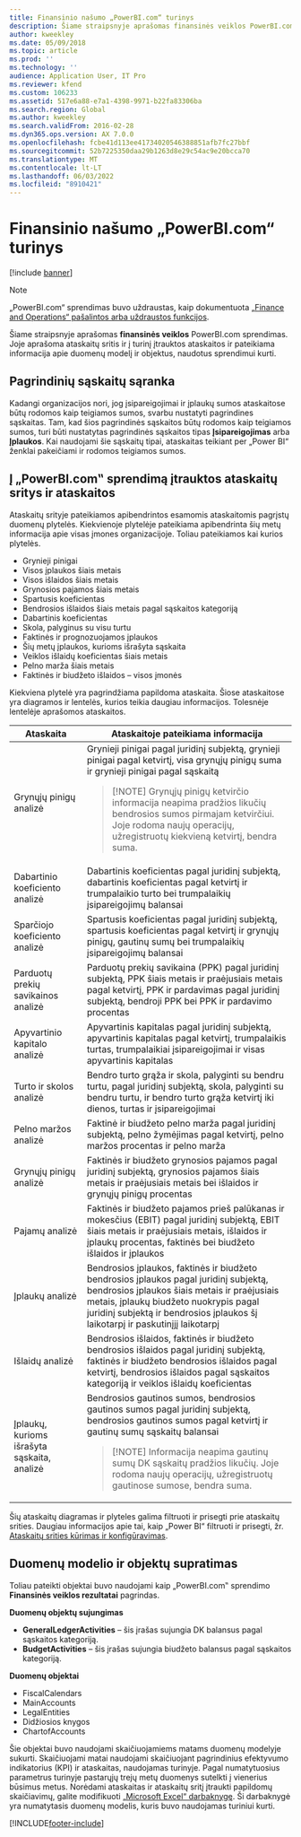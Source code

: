 ```yaml
---
title: Finansinio našumo „PowerBI.com“ turinys
description: Šiame straipsnyje aprašomas finansinės veiklos PowerBI.com sprendimas.
author: kweekley
ms.date: 05/09/2018
ms.topic: article
ms.prod: ''
ms.technology: ''
audience: Application User, IT Pro
ms.reviewer: kfend
ms.custom: 106233
ms.assetid: 517e6a88-e7a1-4398-9971-b22fa83306ba
ms.search.region: Global
ms.author: kweekley
ms.search.validFrom: 2016-02-28
ms.dyn365.ops.version: AX 7.0.0
ms.openlocfilehash: fcbe41d113ee41734020546388851afb7fc27bbf
ms.sourcegitcommit: 52b7225350daa29b1263d8e29c54ac9e20bcca70
ms.translationtype: MT
ms.contentlocale: lt-LT
ms.lasthandoff: 06/03/2022
ms.locfileid: "8910421"
---
```

# <a name="financial-performance-powerbicom-solution"></a>Finansinio našumo „PowerBI.com“ turinys

[!include [banner](../includes/banner.md)]

> [!NOTE]
> „PowerBI.com“ sprendimas buvo uždraustas, kaip dokumentuota [„Finance and Operations“ pašalintos arba uždraustos funkcijos](../migration-upgrade/deprecated-features.md#power-bi-content-packs-available-on-appsource).

Šiame straipsnyje aprašomas **finansinės veiklos** PowerBI.com sprendimas. Joje aprašoma ataskaitų sritis ir į turinį įtrauktos ataskaitos ir pateikiama informacija apie duomenų modelį ir objektus, naudotus sprendimui kurti.

## <a name="main-account-setup"></a>Pagrindinių sąskaitų sąranka
Kadangi organizacijos nori, jog įsipareigojimai ir įplaukų sumos ataskaitose būtų rodomos kaip teigiamos sumos, svarbu nustatyti pagrindines sąskaitas. Tam, kad šios pagrindinės sąskaitos būtų rodomos kaip teigiamos sumos, turi būti nustatytas pagrindinės sąskaitos tipas **Įsipareigojimas** arba **Įplaukos**. Kai naudojami šie sąskaitų tipai, ataskaitas teikiant per „Power BI“ ženklai pakeičiami ir rodomos teigiamos sumos.

## <a name="dashboard-and-reports-that-are-included-in-the-powerbicom-solution"></a>Į „PowerBI.com‟ sprendimą įtrauktos ataskaitų sritys ir ataskaitos
Ataskaitų srityje pateikiamos apibendrintos esamomis ataskaitomis pagrįstų duomenų plytelės. Kiekvienoje plytelėje pateikiama apibendrinta šių metų informacija apie visas įmones organizacijoje. Toliau pateikiamos kai kurios plytelės.

- Grynieji pinigai
- Visos įplaukos šiais metais
- Visos išlaidos šiais metais
- Grynosios pajamos šiais metais
- Spartusis koeficientas
- Bendrosios išlaidos šiais metais pagal sąskaitos kategoriją
- Dabartinis koeficientas
- Skola, palyginus su visu turtu
- Faktinės ir prognozuojamos įplaukos
- Šių metų įplaukos, kurioms išrašyta sąskaita
- Veiklos išlaidų koeficientas šiais metais
- Pelno marža šiais metais
- Faktinės ir biudžeto išlaidos – visos įmonės

Kiekviena plytelė yra pagrindžiama papildoma ataskaita. Šiose ataskaitose yra diagramos ir lentelės, kurios teikia daugiau informacijos. Tolesnėje lentelėje aprašomos ataskaitos.

| Ataskaita                      | Ataskaitoje pateikiama informacija |
|-----------------------------|--------------------------------------|
| Grynųjų pinigų analizė               | Grynieji pinigai pagal juridinį subjektą, grynieji pinigai pagal ketvirtį, visa grynųjų pinigų suma ir grynieji pinigai pagal sąskaitą<blockquote>[!NOTE] Grynųjų pinigų ketvirčio informacija neapima pradžios likučių bendrosios sumos pirmajam ketvirčiui. Joje rodoma naujų operacijų, užregistruotų kiekvieną ketvirtį, bendra suma.</blockquote> |
| Dabartinio koeficiento analizė      | Dabartinis koeficientas pagal juridinį subjektą, dabartinis koeficientas pagal ketvirtį ir trumpalaikio turto bei trumpalaikių įsipareigojimų balansai |
| Sparčiojo koeficiento analizė        | Spartusis koeficientas pagal juridinį subjektą, spartusis koeficientas pagal ketvirtį ir grynųjų pinigų, gautinų sumų bei trumpalaikių įsipareigojimų balansai |
| Parduotų prekių savikainos analizė | Parduotų prekių savikaina (PPK) pagal juridinį subjektą, PPK šiais metais ir praėjusiais metais pagal ketvirtį, PPK ir pardavimas pagal juridinį subjektą, bendroji PPK bei PPK ir pardavimo procentas |
| Apyvartinio kapitalo analizė    | Apyvartinis kapitalas pagal juridinį subjektą, apyvartinis kapitalas pagal ketvirtį, trumpalaikis turtas, trumpalaikiai įsipareigojimai ir visas apyvartinis kapitalas |
| Turto ir skolos analizė     | Bendro turto grąža ir skola, palyginti su bendru turtu, pagal juridinį subjektą, skola, palyginti su bendru turtu, ir bendro turto grąža ketvirtį iki dienos, turtas ir įsipareigojimai |
| Pelno maržos analizė      | Faktinė ir biudžeto pelno marža pagal juridinį subjektą, pelno žymėjimas pagal ketvirtį, pelno maržos procentas ir pelno marža |
| Grynųjų pinigų analizė         | Faktinės ir biudžeto grynosios pajamos pagal juridinį subjektą, grynosios pajamos šiais metais ir praėjusiais metais bei išlaidos ir grynųjų pinigų procentas |
| Pajamų analizė           | Faktinės ir biudžeto pajamos prieš palūkanas ir mokesčius (EBIT) pagal juridinį subjektą, EBIT šiais metais ir praėjusiais metais, išlaidos ir įplaukų procentas, faktinės bei biudžeto išlaidos ir įplaukos |
| Įplaukų analizė            | Bendrosios įplaukos, faktinės ir biudžeto bendrosios įplaukos pagal juridinį subjektą, bendrosios įplaukos šiais metais ir praėjusiais metais, įplaukų biudžeto nuokrypis pagal juridinį subjektą ir bendrosios įplaukos šį laikotarpį ir paskutinįjį laikotarpį |
| Išlaidų analizė            | Bendrosios išlaidos, faktinės ir biudžeto bendrosios išlaidos pagal juridinį subjektą, faktinės ir biudžeto bendrosios išlaidos pagal ketvirtį, bendrosios išlaidos pagal sąskaitos kategoriją ir veiklos išlaidų koeficientas |
| Įplaukų, kurioms išrašyta sąskaita, analizė     | Bendrosios gautinos sumos, bendrosios gautinos sumos pagal juridinį subjektą, bendrosios gautinos sumos pagal ketvirtį ir gautinų sumų sąskaitų balansai<blockquote>[!NOTE] Informacija neapima gautinų sumų DK sąskaitų pradžios likučių. Joje rodoma naujų operacijų, užregistruotų gautinose sumose, bendra suma.</blockquote> |

Šių ataskaitų diagramas ir plyteles galima filtruoti ir prisegti prie ataskaitų srities. Daugiau informacijos apie tai, kaip „Power BI“ filtruoti ir prisegti, žr. [Ataskaitų srities kūrimas ir konfigūravimas](https://powerbi.microsoft.com/guided-learning/powerbi-learning-4-2-create-configure-dashboards).

## <a name="understanding-the-data-model-and-entities"></a>Duomenų modelio ir objektų supratimas
Toliau pateikti objektai buvo naudojami kaip „PowerBI.com‟ sprendimo **Finansinės veiklos rezultatai** pagrindas.

**Duomenų objektų sujungimas**

- **GeneralLedgerActivities** – šis įrašas sujungia DK balansus pagal sąskaitos kategoriją.
- **BudgetActivities** – šis įrašas sujungia biudžeto balansus pagal sąskaitos kategoriją.

**Duomenų objektai**

- FiscalCalendars
- MainAccounts
- LegalEntities
- Didžiosios knygos
- ChartofAccounts

Šie objektai buvo naudojami skaičiuojamiems matams duomenų modelyje sukurti. Skaičiuojami matai naudojami skaičiuojant pagrindinius efektyvumo indikatorius (KPI) ir ataskaitas, naudojamas turinyje. Pagal numatytuosius parametrus turinyje pastarųjų trejų metų duomenys sutelkti į vienerius būsimus metus. Norėdami ataskaitas ir ataskaitų sritį įtraukti papildomų skaičiavimų, galite modifikuoti [„Microsoft Excel“ darbaknygę](/dynamics/s-e/). Ši darbaknygė yra numatytasis duomenų modelis, kuris buvo naudojamas turiniui kurti.


[!INCLUDE[footer-include](../../../includes/footer-banner.md)]